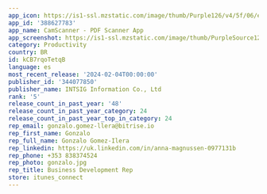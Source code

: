 ```yaml
---
app_icon: https://is1-ssl.mzstatic.com/image/thumb/Purple126/v4/5f/06/ec/5f06eced-19b1-5ef9-c619-6529c9223c5d/AppIconLite-0-1x_U007emarketing-0-5-0-0-sRGB-85-220-0.png/1024x1024bb.png
app_id: '388627783'
app_name: CamScanner - PDF Scanner App
app_screenshot: https://is1-ssl.mzstatic.com/image/thumb/PurpleSource126/v4/40/ce/48/40ce48b0-d05a-e4a2-e1bc-8c5d24598c53/1485ab02-0ce7-43fd-8a35-f45cd4e02651_1284x2778bb__U526f_U672c.jpg/1284x2778bb.png
category: Productivity
country: BR
id: kCB7rqoTetqB
language: es
most_recent_release: '2024-02-04T00:00:00'
publisher_id: '344077850'
publisher_name: INTSIG Information Co., Ltd
rank: '5'
release_count_in_past_year: '48'
release_count_in_past_year_category: 24
release_count_in_past_year_top_in_category: 24
rep_email: gonzalo.gomez-llera@bitrise.io
rep_first_name: Gonzalo
rep_full_name: Gonzalo Gomez-Ilera
rep_linkedin: https://uk.linkedin.com/in/anna-magnussen-0977131b
rep_phone: +353 838374524
rep_photo: gonzalo.jpg
rep_title: Business Development Rep
store: itunes_connect
---
```

